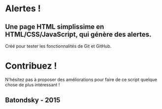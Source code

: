 # Alertes !
## Une page HTML simplissime en HTML/CSS/JavaScript, qui génère des alertes.

Créé pour tester les fonctionnalités de Git et GitHub.

# Contribuez !

N'hésitez pas à proposer des améliorations pour faire de ce script quelque chose de plus intéressant !

## Batondsky - 2015